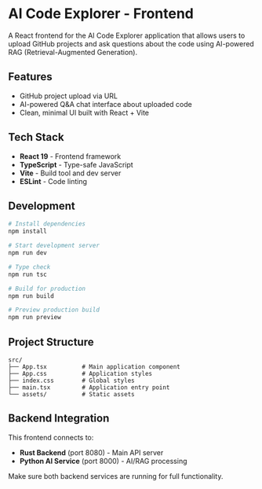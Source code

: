 # AI Code Explorer - Frontend

A React frontend for the AI Code Explorer application that allows users to upload GitHub projects and ask questions about the code using AI-powered RAG (Retrieval-Augmented Generation).

## Features

- GitHub project upload via URL
- AI-powered Q&A chat interface about uploaded code
- Clean, minimal UI built with React + Vite

## Tech Stack

- **React 19** - Frontend framework
- **TypeScript** - Type-safe JavaScript
- **Vite** - Build tool and dev server
- **ESLint** - Code linting

## Development

```bash
# Install dependencies
npm install

# Start development server
npm run dev

# Type check
npm run tsc

# Build for production
npm run build

# Preview production build
npm run preview
```

## Project Structure

```text
src/
├── App.tsx          # Main application component
├── App.css          # Application styles
├── index.css        # Global styles
├── main.tsx         # Application entry point
└── assets/          # Static assets
```

## Backend Integration

This frontend connects to:

- **Rust Backend** (port 8080) - Main API server
- **Python AI Service** (port 8000) - AI/RAG processing

Make sure both backend services are running for full functionality.

